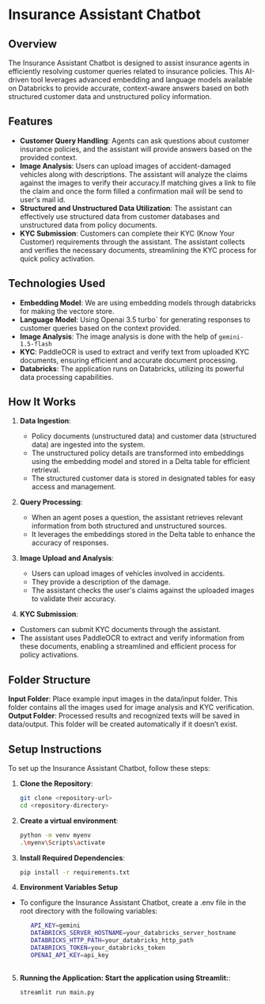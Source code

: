 
# Insurance Assistant Chatbot

## Overview
The Insurance Assistant Chatbot is designed to assist insurance agents in efficiently resolving customer queries related to insurance policies. This AI-driven tool leverages advanced embedding and language models available on Databricks to provide accurate, context-aware answers based on both structured customer data and unstructured policy information.

## Features
- **Customer Query Handling**: Agents can ask questions about customer insurance policies, and the assistant will provide answers based on the provided context.
- **Image Analysis**: Users can upload images of accident-damaged vehicles along with descriptions. The assistant will analyze the claims against the images to verify their accuracy.If matching gives a link to file the claim and once the form filled a confirmation mail will be send to user's mail id.
- **Structured and Unstructured Data Utilization**: The assistant can effectively use structured data from customer databases and unstructured data from policy documents.
- **KYC Submission**: Customers can complete their KYC (Know Your Customer) requirements through the assistant. The assistant collects and verifies the necessary documents, streamlining the KYC process for quick policy activation.

## Technologies Used
- **Embedding Model**: We are using embedding models through databricks for making the vectore store.
- **Language Model**: Using Openai 3.5 turbo` for generating responses to customer queries based on the context provided.
- **Image Analysis**: The image analysis is done with the help of `gemini-1.5-flash`
- **KYC**: PaddleOCR is used to extract and verify text from uploaded KYC documents, ensuring efficient and accurate document processing.
- **Databricks**: The application runs on Databricks, utilizing its powerful data processing capabilities.

## How It Works
1. **Data Ingestion**: 
   - Policy documents (unstructured data) and customer data (structured data) are ingested into the system.
   - The unstructured policy details are transformed into embeddings using the embedding model and stored in a Delta table for efficient retrieval.
   - The structured customer data is stored in designated tables for easy access and management.

2. **Query Processing**: 
   - When an agent poses a question, the assistant retrieves relevant information from both structured and unstructured sources. 
   - It leverages the embeddings stored in the Delta table to enhance the accuracy of responses.

3. **Image Upload and Analysis**:
   - Users can upload images of vehicles involved in accidents.
   - They provide a description of the damage.
   - The assistant checks the user's claims against the uploaded images to validate their accuracy.

4. **KYC Submission**:

- Customers can submit KYC documents through the assistant.
- The assistant uses PaddleOCR to extract and verify information from these documents, enabling a streamlined and efficient process for policy activations. 

## Folder Structure

**Input Folder**: Place example input images in the data/input folder. This folder contains all the images used for image analysis and KYC verification.
**Output Folder**: Processed results and recognized texts will be saved in data/output. This folder will be created automatically if it doesn’t exist.

## Setup Instructions
To set up the Insurance Assistant Chatbot, follow these steps:

1. **Clone the Repository**:
   ```bash
   git clone <repository-url>
   cd <repository-directory>

2. **Create a virtual environment**:
   ```bash
   python -m venv myenv
   .\myenv\Scripts\activate

3. **Install Required Dependencies**:
     ```bash
     pip install -r requirements.txt
4. **Environment Variables Setup**
- To configure the Insurance Assistant Chatbot, create a .env file in the root directory with the following variables:
   ```bash
      API_KEY=gemini
      DATABRICKS_SERVER_HOSTNAME=your_databricks_server_hostname
      DATABRICKS_HTTP_PATH=your_databricks_http_path
      DATABRICKS_TOKEN=your_databricks_token
      OPENAI_API_KEY=api_key
    
5. **Running the Application: Start the application using Streamlit:**:
     ```bash
     streamlit run main.py

   




